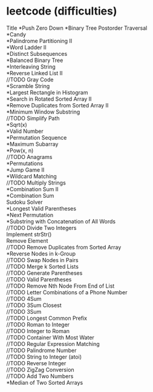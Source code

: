 leetcode (difficulties)
========
Title
*Push Zero Down
*Binary Tree Postorder Traversal<br>
*Candy<br>
*Palindrome Partitioning II<br>
*Word Ladder II<br>
*Distinct Subsequences<br>
*Balanced Binary Tree<br>
*Interleaving String<br>
*Reverse Linked List II<br>
//TODO Gray Code<br>
*Scramble String<br>
*Largest Rectangle in Histogram<br>
*Search in Rotated Sorted Array II<br>
*Remove Duplicates from Sorted Array II<br>
*Minimum Window Substring<br>
//TODO Simplify Path<br>
*Sqrt(x)<br>
*Valid Number<br>
*Permutation Sequence<br>
*Maximum Subarray<br>
*Pow(x, n)<br>
//TODO Anagrams<br>
*Permutations<br>
*Jump Game II<br>
*Wildcard Matching<br>
//TODO Multiply Strings<br>
*Combination Sum II<br>
*Combination Sum<br>
Sudoku Solver<br>
*Longest Valid Parentheses<br>
*Next Permutation<br>
*Substring with Concatenation of All Words<br>
//TODO Divide Two Integers<br>
Implement strStr()<br>
Remove Element<br>
//TODO Remove Duplicates from Sorted Array<br>
*Reverse Nodes in k-Group<br>
//TODO Swap Nodes in Pairs<br>
//TODO Merge k Sorted Lists<br>
//TODO Generate Parentheses<br>
//TODO Valid Parentheses<br>
//TODO Remove Nth Node From End of List<br>
//TODO Letter Combinations of a Phone Number<br>
//TODO 4Sum<br>
//TODO 3Sum Closest<br>
//TODO 3Sum<br>
//TODO Longest Common Prefix<br>
//TODO Roman to Integer<br>
//TODO Integer to Roman<br>
//TODO Container With Most Water<br>
//TODO Regular Expression Matching<br>
//TODO Palindrome Number<br>
//TODO String to Integer (atoi)<br>
//TODO Reverse Integer<br>
//TODO ZigZag Conversion<br>
//TODO Add Two Numbers<br>
*Median of Two Sorted Arrays<br>
